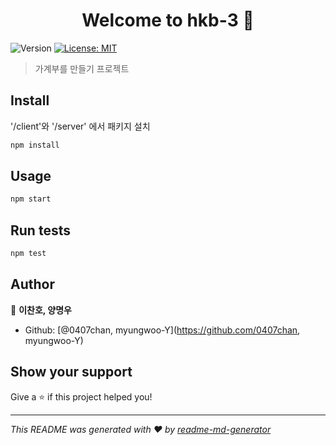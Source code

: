 <h1 align="center">Welcome to hkb-3 👋</h1>
<p>
  <img alt="Version" src="https://img.shields.io/badge/version-1.0.0-blue.svg?cacheSeconds=2592000" />
  <a href="#" target="_blank">
    <img alt="License: MIT" src="https://img.shields.io/badge/License-MIT-yellow.svg" />
  </a>
</p>

> 가계부를 만들기 프로젝트 

## Install

'/client'와 '/server' 에서 패키지 설치
```sh
npm install
```

## Usage

```sh
npm start
```

## Run tests

```sh
npm test
```

## Author

👤 **이찬호, 양명우**

* Github: [@0407chan, myungwoo-Y](https://github.com/0407chan, myungwoo-Y)

## Show your support

Give a ⭐️ if this project helped you!

***
_This README was generated with ❤️ by [readme-md-generator](https://github.com/kefranabg/readme-md-generator)_
